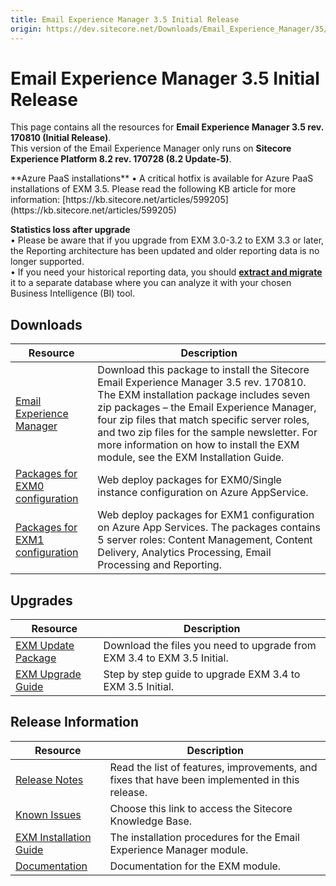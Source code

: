 ```yaml
---
title: Email Experience Manager 3.5 Initial Release
origin: https://dev.sitecore.net/Downloads/Email_Experience_Manager/35/Email_Experience_Manager_35_Initial_Release.aspx
---
```


# Email Experience Manager 3.5 Initial Release

This page contains all the resources for **Email Experience Manager 3.5 rev. 170810 (Initial Release)**.  
  <Alert variant='warning' mb={4}>
    <AlertIcon />
    This version of the Email Experience Manager only runs on **Sitecore Experience Platform 8.2 rev. 170728 (8.2 Update-5)**.
  </Alert>
  
  <Alert variant='warning' mb={4}>
    <AlertIcon />
    **Azure PaaS installations**  
• A critical hotfix is available for Azure PaaS installations of EXM 3.5. Please read the following KB article for more information: [https://kb.sitecore.net/articles/599205](https://kb.sitecore.net/articles/599205)  
  
**Statistics loss after upgrade**  
• Please be aware that if you upgrade from EXM 3.0-3.2 to EXM 3.3 or later, the Reporting architecture has been updated and older reporting data is no longer supported.  
• If you need your historical reporting data, you should **[extract and migrate](https://doc.sitecore.net/email_experience_manager/reporting/extract_data_from_earlier_versions_of_exm_to_create_historical_reports)** it to a separate database where you can analyze it with your chosen Business Intelligence (BI) tool.
  </Alert>
  

## Downloads

 | Resource | Description |
 | --- | --- |
 | [Email Experience Manager](https://sitecoredev.azureedge.net/~/media/38DD83DD2EDD430A84D058457A1C5BAA.ashx?date=20170810T164932) | Download this package to install the Sitecore Email Experience Manager 3.5 rev. 170810. The EXM installation package includes seven zip packages – the Email Experience Manager, four zip files that match specific server roles, and two zip files for the sample newsletter. For more information on how to install the EXM module, see the EXM Installation Guide. |
 | [Packages for EXM0 configuration](https://sitecoredev.azureedge.net/~/media/8DD4347FBF8E44148C49A649FF2EA1D0.ashx?date=20170813T200434) | Web deploy packages for EXM0/Single instance configuration on Azure AppService. |
 | [Packages for EXM1 configuration](https://sitecoredev.azureedge.net/~/media/14EC7E94691748D580359E1BD39308CA.ashx?date=20170813T200251) | Web deploy packages for EXM1 configuration on Azure App Services. The packages contains 5 server roles: Content Management, Content Delivery, Analytics Processing, Email Processing and Reporting. |

## Upgrades

 | Resource | Description |
 | --- | --- |
 | [EXM Update Package](https://sitecoredev.azureedge.net/~/media/2A53027BC0744EA89B3EFBD84ED56176.ashx?date=20170810T165209) | Download the files you need to upgrade from EXM 3.4 to EXM 3.5 Initial. |
 | [EXM Upgrade Guide](https://sitecoredev.azureedge.net/~/media/BBD6F7DFFB6448CE97CDC79D9FA5FE5D.ashx?date=20180426T142222) | Step by step guide to upgrade EXM 3.4 to EXM 3.5 Initial. |

## Release Information

 | Resource | Description |
 | --- | --- |
 | [Release Notes](/downloads/Email%20Experience%20Manager/35/Email%20Experience%20Manager%2035%20Initial%20Release/Release%20Notes) | Read the list of features, improvements, and fixes that have been implemented in this release. |
 | [Known Issues](https://kb.sitecore.net/articles/149565) | Choose this link to access the Sitecore Knowledge Base. |
 | [EXM Installation Guide](https://sitecoredev.azureedge.net/~/media/032D022440234733AA5EB276F117B68D.ashx?date=20180413T074436) | The installation procedures for the Email Experience Manager module. |
 | [Documentation](https://doc.sitecore.net/email_experience_manager) | Documentation for the EXM module. |